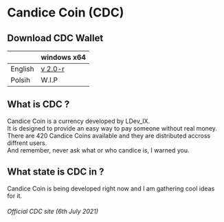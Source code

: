 # Candice Coin (CDC) <br>

## Download CDC Wallet <br>

|     | windows x64
| --- | ---
| English | [v 2.0-r](https://github.com/LDev-IX/LDev-IX.github.io/blob/main/downloads/CDCWallet.exe?raw=true)
| Polsih | W.I.P |

## What is CDC ? <br>
Candice Coin is a currency developed by LDev_IX. <br>
It is designed to provide an easy way to pay someone without real money. <br>
There are 420 Candice Coins available and they are distributed accross diffrent users. <br>
And remember, never ask what or who candice is, I warned you. <br>

## What state is CDC in ? <br>
Candice Coin is being developed right now and I am gathering cool ideas for it. <br>

###### Official CDC site (6th July 2021) <br>

